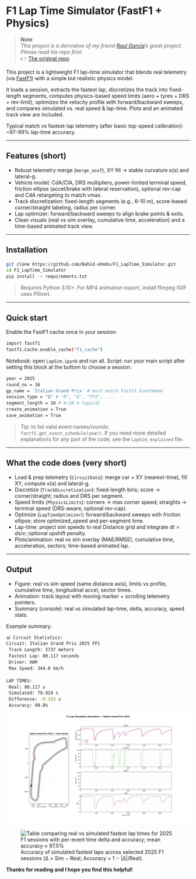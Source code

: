 # F1 Lap Time Simulator (FastF1 + Physics)

> **Note**  
> *This project is a derivative of my friend [Raul Garcia](https://github.com/pmraulgarcia)’s great project. Please read his repo first:*  
> 👉 [The original repo](https://github.com/pmraulgarcia/Formula1_Race_Simulator)

This project is a lightweight F1 lap-time simulator that blends real telemetry (via [FastF1](https://docs.fastf1.dev/)) with a simple but realistic physics model.

It loads a session, extracts the fastest lap, discretizes the track into fixed-length segments, computes physics-based speed limits (aero + tyres + DRS + rev-limit), optimizes the velocity profile with forward/backward sweeps, and compares simulated vs. real speed & lap-time. Plots and an animated track view are included.

Typical match vs fastest-lap telemetry (after basic top-speed calibration): ~97–99% lap-time accuracy.

---

## Features (short)

- Robust telemetry merge (`merge_asof`), XY fill → stable curvature κ(s) and lateral-g.  
- Vehicle model: CdA/ClA, DRS multipliers, power-limited terminal speed, friction ellipse (accel/brake with lateral reservation), optional rev-cap and CdA retargeting to match vmax.  
- Track discretization: fixed-length segments (e.g., 6–10 m), score-based corner/straight labeling, radius per corner.  
- Lap optimizer: forward/backward sweeps to align brake points & exits.  
- Clean visuals (real vs sim overlay, cumulative time, acceleration) and a time-based animated track view.

---

## Installation

```bash
git clone https://github.com/Nahid-ahmdv/F1_LapTime_Simulator.git
cd F1_LapTime_Simulator
pip install -r requirements.txt
```

> Requires Python 3.10+. For MP4 animation export, install ffmpeg (GIF uses Pillow).
---

## Quick start

Enable the FastF1 cache once in your session:

```bash
import fastf1
fastf1.Cache.enable_cache("f1_cache")
```
Notebook: open `LapSim.ipynb` and run all.
Script: run your main script after setting this block at the bottom to choose a session:

```bash
year = 2025
round_no = 16
gp_name = 'Italian Grand Prix' # must match FastF1 EventName
session_type = "Q" # "R", "Q", "FP1", ...
segment_length = 10 # 6–10 m typical
create_animation = True
save_animation = True
```

> Tip: to list valid event names/rounds: `fastf1.get_event_schedule(year)`.
> If you need more detailed explanations for any part of the code, see the `LapSim_explained` file.
---

## What the code does (very short)

- Load & prep telemetry (`CircuitData`): merge car + XY (nearest-time), fill XY, compute κ(s) and lateral-g.  
- Discretize (`TrackDiscretization`): fixed-length bins; score → corner/straight; radius and DRS per segment.  
- Speed limits (`PhysicsLimits`): corners → max corner speed; straights → terminal speed (DRS-aware, optional rev-cap).  
- Optimize (`LapTimeOptimizer`): forward/backward sweeps with friction ellipse; store optimized_speed and per-segment time.  
- Lap-time: project sim speeds to real Distance grid and integrate $dt = ds/v$; optional upshift penalty.  
- Plots/animation: real vs sim overlay (MAE/RMSE), cumulative time, acceleration, sectors; time-based animated lap.

---

## Output

- Figure: real vs sim speed (same distance axis), limits vs profile, cumulative time, longitudinal accel, sector times.  
- Animation: track layout with moving marker + scrolling telemetry pointers.  
- Summary (console): real vs simulated lap-time, delta, accuracy, speed stats.


Example summary: 

```bash
📊 Circuit Statistics:
Circuit: Italian Grand Prix 2025 FP1
 Track Length: 5737 meters
 Fastest Lap: 80.117 seconds
 Driver: HAM
 Max Speed: 344.0 km/h

LAP TIMES:
 Real: 80.117 s
 Simulated: 79.924 s
 Difference: -0.193 s
 Accuracy: 99.8%
```

<p align="center">
  <img src="animation.gif" alt="Lap-time sim" width="600">
</p>

<figure>
  <img src="docs/lap-accuracy-table.png"
       alt="Table comparing real vs simulated fastest lap times for 2025 F1 sessions with per-event time delta and accuracy; mean accuracy ≈ 97.5%">
  <figcaption>
    Accuracy of simulated fastest laps across selected 2025 F1 sessions
    (Δ = Sim − Real; Accuracy = 1 − |Δ|/Real).
  </figcaption>
</figure>

**Thanks for reading and I hope you find this helpful!**
 


